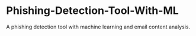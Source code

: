 # Phishing-Detection-Tool-With-ML
A phishing detection tool with machine learning and email content analysis.
